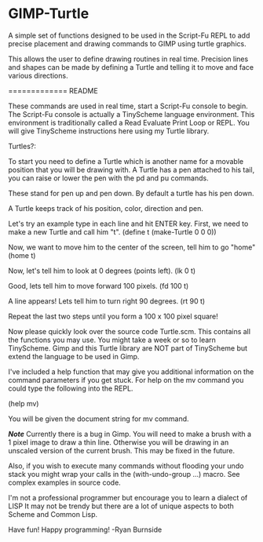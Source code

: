 GIMP-Turtle
=============

A simple set of functions designed to be used in the Script-Fu REPL to add precise placement and drawing commands to GIMP using turtle graphics.

This allows the user to define drawing routines in real time.
Precision lines and shapes can be made by defining a Turtle and telling it to move and face various directions.

=============
README

These commands are used in real time, start a Script-Fu console to begin.
The Script-Fu console is actually a TinyScheme language environment.
This environment is traditionally called a Read Evaluate Print Loop or REPL.
You will give TinyScheme instructions here using my Turtle library.

Turtles?:

To start you need to define a Turtle which is another name for a movable position that you will be drawing with. A Turtle has a pen attached to his tail, you can raise or lower the pen with the pd and pu commands.

These stand for pen up and pen down. By default a turtle has his pen down.

A Turtle keeps track of his position, color, direction and pen.

Let's try an example type in each line and hit ENTER key.
First, we need to make a new Turtle and call him "t".
(define t (make-Turtle 0 0 0))

Now, we want to move him to the center of the screen, tell him to go "home"
(home t)

Now, let's tell him to look at 0 degrees (points left).
(lk 0 t)

Good, lets tell him to move forward 100 pixels.
(fd 100 t)

A line appears! Lets tell him to turn right 90 degrees.
(rt 90 t)

Repeat the last two steps until you form a 100 x 100 pixel square!

Now please quickly look over the source code Turtle.scm. This contains all the functions you may use. You might take a week or so to learn TinyScheme. Gimp and this Turtle library are NOT part of TinyScheme but extend the language to be used in Gimp.

I've included a help function that may give you additional information on the command parameters if you get stuck. For help on the mv command you could type the following into the REPL.

(help mv)

You will be given the document string for mv command.

***Note***
Currently there is a bug in Gimp.
You will need to make a brush with a 1 pixel image to draw a thin line.
Otherwise you will be drawing in an unscaled version of the current brush.
This may be fixed in the future.

Also, if you wish to execute many commands without flooding your undo stack you might wrap your calls in the (with-undo-group ...) macro. See complex examples in source code.

I'm not a professional programmer but encourage you to learn a dialect of LISP
It may not be trendy but there are a lot of unique aspects to both Scheme and Common Lisp.

Have fun! Happy programming!
-Ryan Burnside
